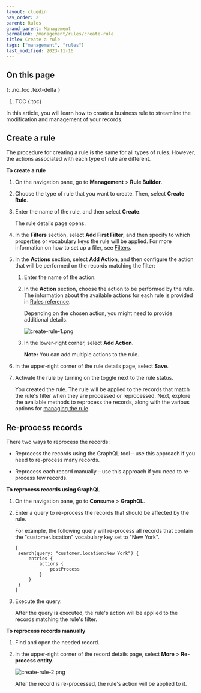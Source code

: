 ```yaml
---
layout: cluedin
nav_order: 2
parent: Rules
grand_parent: Management
permalink: /management/rules/create-rule
title: Create a rule
tags: ["management", "rules"]
last_modified: 2023-11-16
---
```

## On this page
{: .no_toc .text-delta }
1. TOC
{:toc}

In this article, you will learn how to create a business rule to streamline the modification and management of your records.

## Create a rule

The procedure for creating a rule is the same for all types of rules. However, the actions associated with each type of rule are different.

**To create a rule**

1. On the navigation pane, go to **Management** > **Rule Builder**.

1. Choose the type of rule that you want to create. Then, select **Create Rule**.

1. Enter the name of the rule, and then select **Create**.

    The rule details page opens.

1. In the **Filters** section, select **Add First Filter**, and then specify to which properties or vocabulary keys the rule will be applied. For more information on how to set up a filer, see [Filters](/key-terms-and-features/filters).

1. In the **Actions** section, select **Add Action**, and then configure the action that will be performed on the records matching the filter:

    1. Enter the name of the action.

    1. In the **Action** section, choose the action to be performed by the rule. The information about the available actions for each rule is provided in [Rules reference](/management/rules/rules-reference).

        Depending on the chosen action, you might need to provide additional details.

        ![create-rule-1.png](../../assets/images/management/rules/create-rule-1.png)

    1. In the lower-right corner, select **Add Action**.

        **Note:** You can add multiple actions to the rule.

1. In the upper-right corner of the rule details page, select **Save**.

1. Activate the rule by turning on the toggle next to the rule status.

    You created the rule. The rule will be applied to the records that match the rule's filter when they are processed or reprocessed. Next, explore the available methods to reprocess the records, along with the various options for [managing the rule](/management/rules/manage-rules).

## Re-process records

There two ways to reprocess the records:

- Reprocess the records using the GraphQL tool – use this approach if you need to re-process many records.

- Reprocess each record manually – use this approach if you need to re-process few records.

**To reprocess records using GraphQL**

1. On the navigation pane, go to **Consume** > **GraphQL**.

1. Enter a query to re-process the records that should be affected by the rule.

    For example, the following query will re-process all records that contain the "customer.location" vocabulary key set to "New York".
    ```
    {
     search(query: "customer.location:New York") {
         entries {
             actions {
                 postProcess
             }
         }
     }
    }
    ```
1. Execute the query.

    After the query is executed, the rule's action will be applied to the records matching the rule's filter.

**To reprocess records manually**

1. Find and open the needed record.

1. In the upper-right corner of the record details page, select **More** > **Re-process entity**.

    ![create-rule-2.png](../../assets/images/management/rules/create-rule-2.png)

    After the record is re-processed, the rule's action will be applied to it.